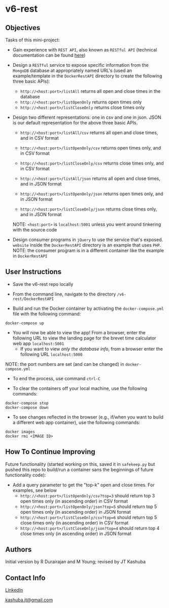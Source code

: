# v6-rest

## Objectives ##

Tasks of this mini-project:

* Gain experience with `REST API`, also known as `RESTful API` (technical documentation can be found [here](https://restfulapi.net/rest-api-design-tutorial-with-example/))

* Design a `RESTful` service to expose specific information from the `MongoDB` database at appropriately named URL's (used an example/template in the `DockerRestAPI` directory to create the following three basic APIs):
    * `http://<host:port>/listAll` returns all open and close times in the database
    * `http://<host:port>/listOpenOnly` returns open times only
    * `http://<host:port>/listCloseOnly` returns close times only

* Design two different representations: one in csv and one in json. JSON is our default representation for the above three basic APIs.
    * `http://<host:port>/listAll/csv` returns all open and close times, and in CSV format
    * `http://<host:port>/listOpenOnly/csv` returns open times only, and in CSV format
    * `http://<host:port>/listCloseOnly/csv` returns close times only, and in CSV format

    * `http://<host:port>/listAll/json` returns all open and close times, and in JSON format
    * `http://<host:port>/listOpenOnly/json` returns open times only, and in JSON format
    * `http://<host:port>/listCloseOnly/json` returns close times only, and in JSON format

    NOTE: `<host:port>` is `localhost:5001` unless you went around tinkering with the source code

* Design consumer programs in `jQuery` to use the service that's exposed. `website` inside the `DockerRestAPI` directory is an example that uses `PHP`. NOTE: the consumer program is in a different container like the example in `DockerRestAPI`

## User Instructions ##

* Save the v6-rest repo locally

* From the command line, navigate to the directory `/v6-rest/DockerRestAPI`

* Build and run the Docker container by activating the `docker-compose.yml` file with the following command:
```
docker-compose up
```

* You will now be able to view the app! From a browser, enter the following URL to view the landing page for the brevet time calculator web app `localhost:5001`
    * If you want to view *only the database info*, from a browser enter the following URL `localhost:5000`

NOTE: the port numbers are set (and can be changed) in `docker-compose.yml`

* To end the process, use command `ctrl-C`

* To clear the containers off your local machine, use the following commands:
```
docker-compose stop
docker-compose down
```

* To see changes reflected in the browser (e.g., if/when you want to build a different web app container), use the following commands:
```
docker images
docker rmi <IMAGE ID>
```

## How To Continue Improving ##

Future functionality (started working on this, saved it in `safekeep.py` but pushed this repo to build/run a container sans the beginnings of future functionality code): 
* Add a query parameter to get the "top-k" open and close times. For examples, see below
    * `http://<host:port>/listOpenOnly/csv?top=3` should return top 3 open times only (in ascending order) in CSV format
    * `http://<host:port>/listOpenOnly/json?top=5` should return top 5 open times only (in ascending order) in JSON format
    * `http://<host:port>/listCloseOnly/csv?top=6` should return top 5 close times only (in ascending order) in CSV format
    * `http://<host:port>/listCloseOnly/json?top=4` should return top 4 close times only (in ascending order) in JSON format

## Authors ##

Initial version by R Durairajan and M Young; revised by JT Kashuba

## Contact Info
[LinkedIn](https://www.linkedin.com/in/jtkashuba)

kashuba.jt@gmail.com